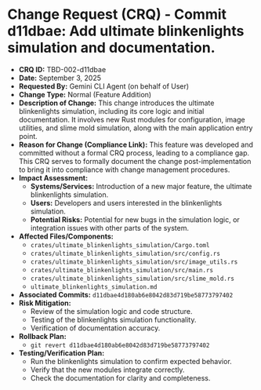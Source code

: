 # Change Request (CRQ) - Commit d11dbae: Add ultimate blinkenlights simulation and documentation.

*   **CRQ ID:** TBD-002-d11dbae
*   **Date:** September 3, 2025
*   **Requested By:** Gemini CLI Agent (on behalf of User)
*   **Change Type:** Normal (Feature Addition)
*   **Description of Change:**
    This change introduces the ultimate blinkenlights simulation, including its core logic and initial documentation. It involves new Rust modules for configuration, image utilities, and slime mold simulation, along with the main application entry point.
*   **Reason for Change (Compliance Link):**
    This feature was developed and committed without a formal CRQ process, leading to a compliance gap. This CRQ serves to formally document the change post-implementation to bring it into compliance with change management procedures.
*   **Impact Assessment:**
    *   **Systems/Services:** Introduction of a new major feature, the ultimate blinkenlights simulation.
    *   **Users:** Developers and users interested in the blinkenlights simulation.
    *   **Potential Risks:** Potential for new bugs in the simulation logic, or integration issues with other parts of the system.
*   **Affected Files/Components:**
    *   `crates/ultimate_blinkenlights_simulation/Cargo.toml`
    *   `crates/ultimate_blinkenlights_simulation/src/config.rs`
    *   `crates/ultimate_blinkenlights_simulation/src/image_utils.rs`
    *   `crates/ultimate_blinkenlights_simulation/src/main.rs`
    *   `crates/ultimate_blinkenlights_simulation/src/slime_mold.rs`
    *   `ultimate_blinkenlights_simulation.md`
*   **Associated Commits:** `d11dbae4d180ab6e8042d83d719be58773797402`
*   **Risk Mitigation:**
    *   Review of the simulation logic and code structure.
    *   Testing of the blinkenlights simulation functionality.
    *   Verification of documentation accuracy.
*   **Rollback Plan:**
    *   `git revert d11dbae4d180ab6e8042d83d719be58773797402`
*   **Testing/Verification Plan:**
    *   Run the blinkenlights simulation to confirm expected behavior.
    *   Verify that the new modules integrate correctly.
    *   Check the documentation for clarity and completeness.
